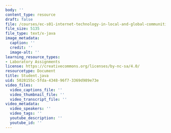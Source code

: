 ```yaml
---
body: ''
content_type: resource
draft: false
file: /courses/ec-s01-internet-technology-in-local-and-global-communities-spring-2005-summer-2005/student.java
file_size: 5135
file_type: text/x-java
image_metadata:
  caption: ''
  credit: ''
  image-alt: ''
learning_resource_types:
- Laboratory Assignments
license: https://creativecommons.org/licenses/by-nc-sa/4.0/
resourcetype: Document
title: Student.java
uid: 5028155c-5fda-4348-96f7-3369d989e73e
video_files:
  video_captions_file: ''
  video_thumbnail_file: ''
  video_transcript_file: ''
video_metadata:
  video_speakers: ''
  video_tags: ''
  youtube_description: ''
  youtube_id: ''
---
```

